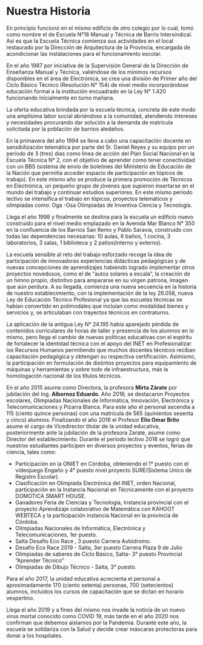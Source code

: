 # Nuestra Historia

En principio funcionó en el mismo edificio de otro colegio por lo cual, tomó como nombre el de Escuela N°18 Manual y Técnica de Barrio Intersindical. Así es que la Escuela Técnica comienza sus actividades en el local restaurado por la Dirección de Arquitectura de la Provincia, encargada de acondicionar las instalaciones para el funcionamiento escolar.

En el año 1987 por iniciativa de la Supervisión General de la Dirección de Enseñanza Manual y Técnica, valiéndose de los mínimos recursos disponibles en el área de Electrónica, se crea una división de Primer año del Ciclo Básico Técnico (Resolución N° 154) de nivel medio incorporándose educación formal a la institución encuadrado en la Ley N° 1.420 funcionando inicialmente en turno mañana.

La oferta educativa brindada por la escuela técnica, concreta de este modo una amplísima labor social abriéndose a la comunidad, atendiendo intereses y necesidades procurando dar solución a la demanda de matrícula solicitada por la población de barrios aledaños.

En la primavera del año 1994 se lleva a cabo una capacitación docente en sensibilización telemática por parte del Sr. Daniel Reyes y su equipo por un período de 3 (tres) días como línea de acción del Plan Social Nacional en la Escuela Técnica N° 2, con el objetivo de aprender como tener conectividad con un BBS (sistema de envío de boletines del Ministerio de Educación de la Nación que permitía acceder espacio de participación en tópicos de trabajo). En este mismo año se produce la primera promoción de Técnicos en Electrónica, un pequeño grupo de jóvenes que supieron insertarse en el mundo del trabajo y continuar estudios superiores. En este mismo período lectivo se intensifica el trabajo en tópicos, proyectos telemáticos y olimpiadas como: Oga -Osa Olimpiadas de Inventiva Ciencia y Tecnología.

Llega el año 1998 y finalmente se destina para la escuela un edificio nuevo construido para el nivel medio emplazado en la Avenida Mar Blanco N° 350 en la confluencia de los Barrios San Remo y Pablo Saravia, construido con todas las dependencias necesarias: 10 aulas, 6 baños, 1 cocina, 3 laboratorios, 3 salas, 1 biblioteca y 2 patios(interno y externo).

La escuela sensible al reto del trabajo esforzado recoge la idea de participación de innovadoras experiencias didácticas pedagógicas y de nuevas concepciones de aprendizajes habiendo logrado implementar otros proyectos novedosos, como el de “autos solares a escala”, la creación de un himno propio, distintivo para ampararse en su virgen patrona, imagen que aún perdura. A su llegada, comienza una nueva secuencia en la historia de nuestro establecimiento, con la implementación de la ley 26.058, nueva Ley de Educación Técnico Profesional ya que las escuelas técnicas se habían convertido en polimodales que incluían como modalidad bienes y servicios y, se articulaban con trayectos técnicos en contraturno.

La aplicación de la antigua Ley N° 24.195 había aparejado pérdida de contenidos curriculares de horas de taller y presencia de los alumnos en lo mismo, pero llega el cambio de nuevas políticas educativas con el espíritu de fortalecer la identidad técnica con el apoyo del INET en Profesionalizar los Recursos Humanos permitiendo que muchos docentes técnicos reciban capacitación pedagógica y obtengan su respectiva certificación. Asimismo, la participación en formulación de distintos proyectos para equipamiento de máquinas y herramientas y sobre todo de infraestructura, más la homologación nacional de los títulos técnicos.

En el año 2015 asume como Directora, la profesora **Mirta Zárate** por jubilación del Ing. **Albornoz Eduardo**. Año 2016, se destacaron Proyectos escolares, Olimpiadas Nacionales de Informática, Innovación, Electrónica y Telecomunicaciones y Pizarra Blanca. Para este año el personal ascendía a 115 (ciento quince personas) con una matrícula de 565 (quinientos sesenta y cinco) alumnos. Finalizando el año 2016 el Profesor **Elio Omar Brito** asume el cargo de Vicedirector titular de la unidad educativa, posteriormente ante la jubilación de la profesora Zarate, asume como Director del establecimiento. Durante el período lectivo 2018 se logró que nuestros estudiantes participen en diversos proyectos y eventos, ferias de ciencia, tales como:

* Participación en la ONIET en Córdoba, obteniendo el 1° puesto con el videojuego Engaño y 4° puesto nivel proyecto SURE(Sistema Unico de Registro Escolar).
* Clasificación en Olimpiada Electrónica del INET, orden Nacional, participación en la Instancia Nacional en Técnicamente con el proyecto DOMOTICA SMART HOUSE.
* Ganadores Feria de Ciencias y Tecnología, Instancia provincial con el proyecto Aprendizaje colaborativo de Matemática con KAHOOT WEBTECA y la participación instancia Nacional en la provincia de Córdoba.
* Olimpiadas Nacionales de Informática, Electrónica y Telecomunicaciones, 1er puesto.
* Salta Desafío Eco Race , 3 puesto Carrera Autódromo.
* Desafío Eco Race 2019 - Salta, 3er puesto Carrera Plaza 9 de Julio
* Olimpiadas de saberes de Ciclo Básico, Salta- 3° puesto Provincial “Aprender Técnico”
* Olimpiadas de Dibujo Técnico - Salta, 3° puesto.

Para el año 2017, la unidad educativa acrecienta el personal a aproximadamente 170 (ciento setenta) personas, 700 (setecientos) alumnos, incluidos los cursos de capacitación que se dictan en horario vespertino.

Llega el año 2019 y a fines del mismo nos invade la noticia de un nuevo virus mortal conocido como COVID 19, más tarde en el año 2020 nos confirman que debemos aislarnos por la Pandemia. Durante este año, la escuela se solidariza con la Salud y decide crear máscaras protectoras para donar a los hospitales.